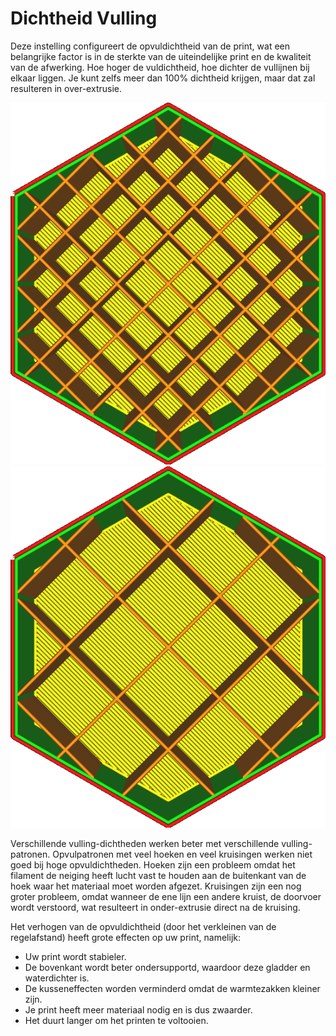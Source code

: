 Dichtheid Vulling
====
Deze instelling configureert de opvuldichtheid van de print, wat een belangrijke factor is in de sterkte van de uiteindelijke print en de kwaliteit van de afwerking. Hoe hoger de vuldichtheid, hoe dichter de vullijnen bij elkaar liggen. Je kunt zelfs meer dan 100% dichtheid krijgen, maar dat zal resulteren in over-extrusie.

![20% vullingsdichtheid](../../../articles/images/infill_pattern_grid.png)
![10% vullingsdichtheid](../../../articles/images/infill_sparse_density_low.png)

Verschillende vulling-dichtheden werken beter met verschillende vulling-patronen. Opvulpatronen met veel hoeken en veel kruisingen werken niet goed bij hoge opvuldichtheden. Hoeken zijn een probleem omdat het filament de neiging heeft lucht vast te houden aan de buitenkant van de hoek waar het materiaal moet worden afgezet. Kruisingen zijn een nog groter probleem, omdat wanneer de ene lijn een andere kruist, de doorvoer wordt verstoord, wat resulteert in onder-extrusie direct na de kruising.

Het verhogen van de opvuldichtheid (door het verkleinen van de regelafstand) heeft grote effecten op uw print, namelijk:
* Uw print wordt stabieler.
* De bovenkant wordt beter ondersupportd, waardoor deze gladder en waterdichter is.
* De kusseneffecten worden verminderd omdat de warmtezakken kleiner zijn.
* Je print heeft meer materiaal nodig en is dus zwaarder.
* Het duurt langer om het printen te voltooien.